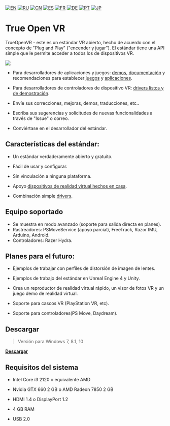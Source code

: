 ﻿[![EN](https://user-images.githubusercontent.com/9499881/33184537-7be87e86-d096-11e7-89bb-f3286f752bc6.png)](https://github.com/TrueOpenVR/TrueOpenVR-Core/blob/master/README.md) 
[![RU](https://user-images.githubusercontent.com/9499881/27683795-5b0fbac6-5cd8-11e7-929c-057833e01fb1.png)](https://github.com/TrueOpenVR/TrueOpenVR-Core/blob/master/README.RU.md) 
[![CN](https://user-images.githubusercontent.com/9499881/31012373-978ce414-a522-11e7-9936-387b1c530e2f.png)](https://github.com/TrueOpenVR/TrueOpenVR-Core/blob/master/README.CN.md) 
[![ES](https://user-images.githubusercontent.com/9499881/31012379-9d8f7764-a522-11e7-8bf4-739077369e8b.png)](https://github.com/TrueOpenVR/TrueOpenVR-Core/blob/master/README.ES.md) 
[![FR](https://user-images.githubusercontent.com/9499881/31012387-a7b4aaac-a522-11e7-8485-36ce58dc2d4a.png)](https://github.com/TrueOpenVR/TrueOpenVR-Core/blob/master/README.FR.md) 
[![DE](https://user-images.githubusercontent.com/9499881/31012392-ac051326-a522-11e7-9c8c-2186ddf553d0.png)](https://github.com/TrueOpenVR/TrueOpenVR-Core/blob/master/README.DE.md) 
[![PT](https://user-images.githubusercontent.com/9499881/31012384-a1d1b544-a522-11e7-8a13-3cb53450d55c.png)](https://github.com/TrueOpenVR/TrueOpenVR-Core/blob/master/README.PT.md)
[![JP](https://user-images.githubusercontent.com/9499881/45507863-48e09f00-b7a4-11e8-9750-f5778e187ad6.png)](https://github.com/TrueOpenVR/TrueOpenVR-Core/blob/master/README.JP.md)
# True Open VR
TrueOpenVR - este es un estándar VR abierto, hecho de acuerdo con el concepto de "Plug and Play" ("encender y jugar"). El estándar tiene una API simple que le permite acceder a todos los de dispositivos VR. 

![](https://user-images.githubusercontent.com/9499881/45686016-4abbb100-bb5c-11e8-9673-7eb46e2373db.png)

- Para desarrolladores de aplicaciones y juegos: [demos](https://github.com/TrueOpenVR/TrueOpenVR-Samples), [documentación](https://github.com/TrueOpenVR/TrueOpenVR-Core/blob/master/Docs/README.ES.md) y recomendaciones para establecer [juegos](https://github.com/TrueOpenVR/TrueOpenVR-Core/blob/master/Docs/ES/Recommendations/Games.md) y [aplicaciones](https://github.com/TrueOpenVR/TrueOpenVR-Core/blob/master/Docs/ES/Recommendations/Apps.md).

- Para desarrolladores de controladores de dispositivo VR: [drivers listos y de demostración](https://github.com/TrueOpenVR/TrueOpenVR-Drivers).

- Envíe sus correcciones, mejoras, demos, traducciones, etc..

- Escriba sus sugerencias y solicitudes de nuevas funcionalidades a través de "Issue" o correo.

- Conviértase en el desarrollador del estándar.

## Características del estándar:
- Un estándar verdaderamente abierto y gratuito. 

- Fácil de usar y configurar.

- Sin vinculación a ninguna plataforma.

- Apoyo [dispositivos de realidad virtual hechos en casa](https://github.com/TrueOpenVR/TrueOpenVR-DIY/blob/master/README.ES.md).

- Combinación simple [drivers](https://github.com/TrueOpenVR/TrueOpenVR-Drivers/blob/master/README.ES.md).

## Equipo soportado
- Se muestra en modo avanzado (soporte para salida directa en planes).
- Rastreadores: PSMoveService (apoyo parcial), FreeTrack, Razor IMU, Arduino, Android.
- Controladores: Razer Hydra.

## Planes para el futuro:
- Ejemplos de trabajar con perfiles de distorsión de imagen de lentes.

- Ejemplos de trabajo del estándar en Unreal Engine 4 y Unity.

- Crea un reproductor de realidad virtual rápido, un visor de fotos VR y un juego demo de realidad virtual.

- Soporte para cascos VR (PlayStation VR, etc).

- Soporte para controladores(PS Move, Daydream).

## Descargar
>Versión para Windows 7, 8.1, 10

**[Descargar](https://github.com/TrueOpenVR/TrueOpenVR-Core/releases)**

## Requisitos del sistema
* Intel Core i3 2120 o equivalente AMD

* Nvidia GTX 660 2 GB o AMD Radeon 7850 2 GB 

* HDMI 1.4 o DisplayPort 1.2

* 4 GB RAM

* USB 2.0
